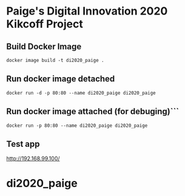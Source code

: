 # Paige's Digital Innovation 2020 Kikcoff Project

## Build Docker Image
```docker image build -t di2020_paige .```

## Run docker image detached
```docker run -d -p 80:80 --name di2020_paige di2020_paige```

## Run docker image attached (for debuging)```
```docker run -p 80:80 --name di2020_paige di2020_paige```

## Test app
http://192.168.99.100/



# di2020_paige
